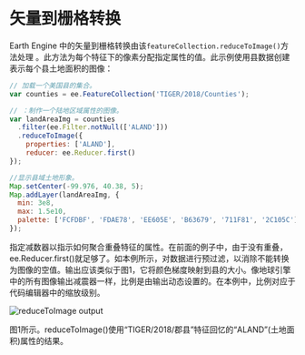 # 矢量到栅格转换

Earth Engine 中的矢量到栅格转换由该`featureCollection.reduceToImage()`方法处理 。此方法为每个特征下的像素分配指定属性的值。此示例使用县数据创建表示每个县土地面积的图像：

```javascript
// 加载一个美国县的集合。
var counties = ee.FeatureCollection('TIGER/2018/Counties');

// ：制作一个陆地区域属性的图像。
var landAreaImg = counties
  .filter(ee.Filter.notNull(['ALAND']))
  .reduceToImage({
    properties: ['ALAND'],
    reducer: ee.Reducer.first()
});

//显示县域土地形象。
Map.setCenter(-99.976, 40.38, 5);
Map.addLayer(landAreaImg, {
  min: 3e8,
  max: 1.5e10,
  palette: ['FCFDBF', 'FDAE78', 'EE605E', 'B63679', '711F81', '2C105C']
});
```

指定减数器以指示如何聚合重叠特征的属性。在前面的例子中，由于没有重叠，ee.Reducer.first()就足够了。如本例所示，对数据进行预过滤，以消除不能转换为图像的空值。输出应该类似于图1，它将颜色梯度映射到县的大小。像地球引擎中的所有图像输出减震器一样，比例是由输出动态设置的。在本例中，比例对应于代码编辑器中的缩放级别。

![reduceToImage output](https://developers.google.com/earth-engine/images/ReduceToImage_counties.png)

图1所示。reduceToImage()使用“TIGER/2018/郡县”特征回忆的“ALAND”(土地面积)属性的结果。

